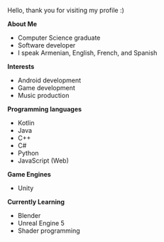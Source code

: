 Hello, thank you for visiting my profile :)

**About Me**
- Computer Science graduate
- Software developer
- I speak Armenian, English, French, and Spanish

**Interests**
- Android development
- Game development
- Music production

**Programming languages**
- Kotlin
- Java
- C++
- C#
- Python
- JavaScript (Web)

**Game Engines**
- Unity

**Currently Learning**
- Blender
- Unreal Engine 5
- Shader programming
